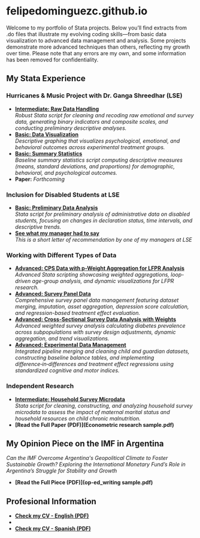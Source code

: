 # felipedominguezc.github.io

Welcome to my portfolio of Stata projects. Below you’ll find extracts from .do files that illustrate my evolving coding skills—from basic data visualization to advanced data management and analysis. Some projects demonstrate more advanced techniques than others, reflecting my growth over time. Please note that any errors are my own, and some information has been removed for confidentiality.

## My Stata Experience

### Hurricanes & Music Project with Dr. Ganga Shreedhar (LSE)
- **[Intermediate: Raw Data Handling](sample_cleanup.html)**  
  *Robust Stata script for cleaning and recoding raw emotional and survey data, generating binary indicators and composite scales, and conducting preliminary descriptive analyses.*
- **[Basic: Data Visualization](sample_graphs.html)**  
  *Descriptive graphing that visualizes psychological, emotional, and behavioral outcomes across experimental treatment groups.*
- **[Basic: Summary Statistics](sample_stats.html)**  
  *Baseline summary statistics script computing descriptive measures (means, standard deviations, and proportions) for demographic, behavioral, and psychological outcomes.*
- **Paper:** *Forthcoming*

### Inclusion for Disabled Students at LSE
- **[Basic: Preliminary Data Analysis](basis_analysis.html)**  
  *Stata script for preliminary analysis of administrative data on disabled students, focusing on changes in declaration status, time intervals, and descriptive trends.*
- **[See what my manager had to say](Reference_Letter_Felipe_Dominguez-Cornejo.pdf)**  
  *This is a short letter of recommendation by one of my managers at LSE*
### Working with Different Types of Data
- **[Advanced: CPS Data with p-Weight Aggregation for LFPR Analysis](CPS_data.html)**  
  *Advanced Stata scripting showcasing weighted aggregations, loop-driven age-group analysis, and dynamic visualizations for LFPR research.*
- **[Advanced: Survey Panel Data](survey_microdata.html)**  
  *Comprehensive survey panel data management featuring dataset merging, imputation, asset aggregation, depression score calculation, and regression-based treatment effect evaluation.*
- **[Advanced: Cross-Sectional Survey Data Analysis with Weights](cross-section_data.html)**  
  *Advanced weighted survey analysis calculating diabetes prevalence across subpopulations with survey design adjustments, dynamic aggregation, and trend visualizations.*
- **[Advanced: Experimental Data Management](longitudinal_data.html)**  
  *Integrated pipeline merging and cleaning child and guardian datasets, constructing baseline balance tables, and implementing difference‑in‑differences and treatment effect regressions using standardized cognitive and motor indices.*

### Independent Research
- **[Intermediate: Household Survey Microdata](econometrics_final.html)**  
  *Stata script for cleaning, constructing, and analyzing household survey microdata to assess the impact of maternal marital status and household resources on child chronic malnutrition.*
- **[Read the Full Paper (PDF)](Econometric research sample.pdf)**  

## My Opinion Piece on the IMF in Argentina

*Can the IMF Overcome Argentina's Geopolitical Climate to Foster Sustainable Growth? Exploring the International Monetary Fund’s Role in Argentina’s Struggle for Stability and Growth*
- **[Read the Full Piece (PDF)](op-ed_writing sample.pdf)**

## Profesional Information
- **[Check my CV - English (PDF)](dominguez_felipe_cv.pdf)**
- 
- **[Check my CV - Spanish (PDF)](dominguez_felipe_cv_español.pdf)**
